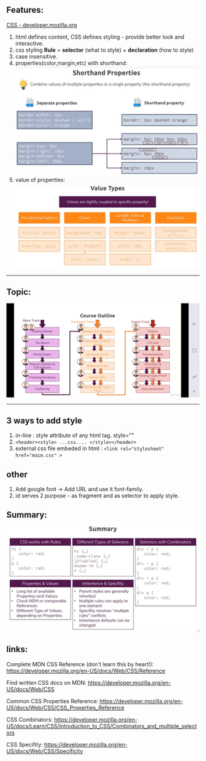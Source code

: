 ## Features:
[CSS - developer.mozilla.org](https://developer.mozilla.org/en-US/docs/Web/CSS)

1. html defines content, CSS defines styling - provide better look and interactive.
2. css styling **Rule** = **selector** (what to style) +  **declaration** (how to style)
3. case insensitive. 
4. properties(color,margin,etc) with shorthand:
![img](https://github.com/lekhrajdinkar/css_html/blob/master/NOTES-CSS/assets/sh1.JPG) 
5. value of properties: 
![img](https://github.com/lekhrajdinkar/css_html/blob/master/NOTES-CSS/assets/010.JPG)

***

## Topic:
![img](https://github.com/lekhrajdinkar/css_html/blob/master/NOTES-CSS/assets/topics.jpg)

***

## 3 ways to add style
1. in-line : style attribute of any html tag. style=""
2. `<header><style> ...css.... </style></header>`
3. external css file embeded in html : `<link rel="stylesheet" href="maim.css" >`


## other
1. Add google font ->  Add URL and use it font-family.
2. id serves 2 purpose - as fragment and as selector to apply style.

## Summary:
![img](https://github.com/lekhrajdinkar/css_html/blob/master/NOTES-CSS/assets/summary.JPG)

## links:
Complete MDN CSS Reference (don't learn this by heart!): https://developer.mozilla.org/en-US/docs/Web/CSS/Reference

Find written CSS docs on MDN: https://developer.mozilla.org/en-US/docs/Web/CSS

Common CSS Properties Reference: https://developer.mozilla.org/en-US/docs/Web/CSS/CSS_Properties_Reference

CSS Combinators: https://developer.mozilla.org/en-US/docs/Learn/CSS/Introduction_to_CSS/Combinators_and_multiple_selectors

CSS Specifity: https://developer.mozilla.org/en-US/docs/Web/CSS/Specificity


